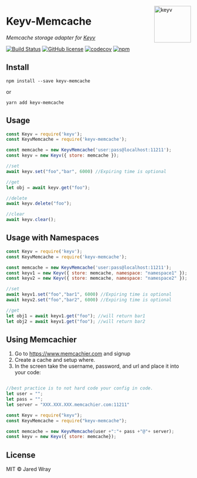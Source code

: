 [<img width="100" align="right" src="https://rawgit.com/lukechilds/keyv/master/media/logo.svg" alt="keyv">](https://github.com/jaredwray/keyv-memcache)

# Keyv-Memcache
_Memcache storage adapter for [Keyv](https://github.com/lukechilds/keyv)_


[![Build Status](https://travis-ci.org/jaredwray/keyv-memcache.svg?branch=master)](https://travis-ci.org/jaredwray/keyv-memcache)
[![GitHub license](https://img.shields.io/github/license/jaredwray/keyv-memcache)](https://github.com/jaredwray/keyv-memcache/blob/master/LICENSE)
[![codecov](https://codecov.io/gh/jaredwray/keyv-memcache/branch/master/graph/badge.svg)](https://codecov.io/gh/jaredwray/keyv-memcache)
[![npm](https://img.shields.io/npm/dm/keyv-memcache)](https://npmjs.com/packages/keyv-memcache)

## Install

```shell
npm install --save keyv-memcache
```
or 
```
yarn add keyv-memcache
```

## Usage

```js
const Keyv = require('keyv');
const KeyvMemcache = require('keyv-memcache');

const memcache = new KeyvMemcache('user:pass@localhost:11211');
const keyv = new Keyv({ store: memcache });

//set 
await keyv.set("foo","bar", 6000) //Expiring time is optional

//get
let obj = await keyv.get("foo");

//delete
await keyv.delete("foo");

//clear
await keyv.clear();

```

## Usage with Namespaces

```js
const Keyv = require('keyv');
const KeyvMemcache = require('keyv-memcache');

const memcache = new KeyvMemcache('user:pass@localhost:11211');
const keyv1 = new Keyv({ store: memcache, namespace: "namespace1" });
const keyv2 = new Keyv({ store: memcache, namespace: "namespace2" });

//set 
await keyv1.set("foo","bar1", 6000) //Expiring time is optional
await keyv2.set("foo","bar2", 6000) //Expiring time is optional

//get
let obj1 = await keyv1.get("foo"); //will return bar1
let obj2 = await keyv1.get("foo"); //will return bar2

```

## Using Memcachier 

1. Go to https://www.memcachier.com and signup
2. Create a cache and setup where. 
3. In the screen take the username, password, and url and place it into your code:
```js

//best practice is to not hard code your config in code. 
let user = ""; 
let pass = "";
let server = "XXX.XXX.XXX.memcachier.com:11211"

const Keyv = require("keyv");
const KeyvMemcache = require("keyv-memcache");

const memcache = new KeyvMemcache(user +":"+ pass +"@"+ server);
const keyv = new Keyv({ store: memcache});

```

## License

MIT © Jared Wray
